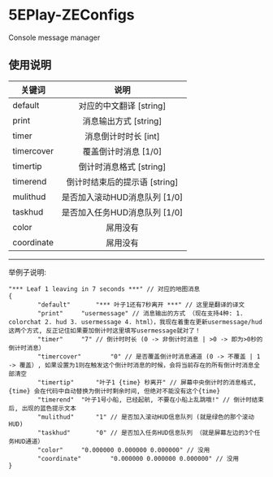 # 5EPlay-ZEConfigs
Console message manager
## 使用说明
| 关键词 | 说明                                                                       |
|----------|:----------------------------------------------------------------------------:|
| default  | 对应的中文翻译 [string] |
| print | 消息输出方式 [string] |
| timer  | 消息倒计时时长 [int] |
| timercover  | 覆盖倒计时消息 [1/0] |
| timertip  | 倒计时消息格式 [string] |
| timerend  | 倒计时结束后的提示语 [string] |
| mulithud  | 是否加入滚动HUD消息队列 [1/0] |
| taskhud  | 是否加入任务HUD消息队列 [1/0] |
| color  | 屌用没有 |
| coordinate  | 屌用没有 |
---

举例子说明:
```
"*** Leaf 1 leaving in 7 seconds ***" // 对应的地图消息
{
		"default"		"*** 叶子1还有7秒离开 ***" // 这里是翻译的译文
		"print"		"usermessage" // 消息输出的方式 （现在支持4种: 1. colorchat 2. hud 3. usermessage 4. html），我现在着重在更新usermessage/hud这两个方式, 反正记住如果要加倒计时这里填写usermessage就对了！
		"timer"		"7" // 倒计时时长 (0 -> 非倒计时消息 | >0 -> 即为>0秒的倒计时消息）
		"timercover"		"0" // 是否覆盖倒计时消息通道 (0 -> 不覆盖 | 1 -> 覆盖）, 如果设置为1则在触发这个倒计时消息的时候，会将当前存在的所有倒计时消息全部清空
		"timertip"		"叶子1 {time} 秒离开" // 屏幕中央倒计时的消息格式, {time} 会在代码中自动替换为倒计时剩余时间, 但绝对不能没有这个{time}
		"timerend"	"叶子1号小船, 已经起航, 不要在小船上乱跳哦!" // 倒计时结束后, 出现的蓝色提示文本
		"mulithud"		"1" // 是否加入滚动HUD信息队列 (就是绿色的那个滚动HUD)
		"taskhud"		"0" // 是否加入任务HUD信息队列 （就是屏幕左边的3个任务HUD通道）
		"color"		"0.000000 0.000000 0.000000" // 没用
		"coordinate"		"0.000000 0.000000 0.000000" // 没用
}
```

